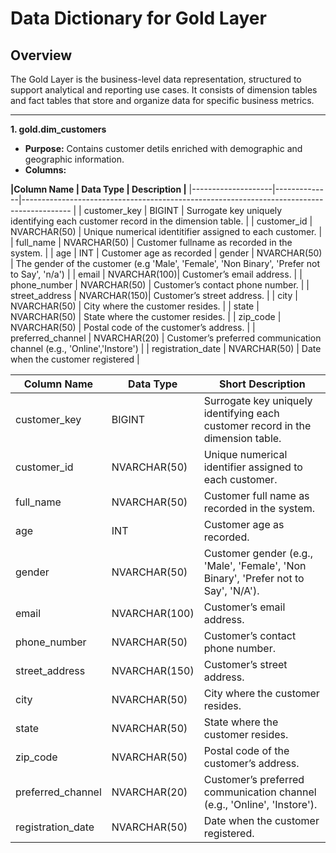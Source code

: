 # **Data Dictionary for Gold Layer**

## **Overview**

The Gold Layer is the business-level data representation, structured to support analytical and reporting use cases. 
It consists of dimension tables and fact tables that store and organize data for specific business metrics.

---------------------------------------------------------------------------------------------------------

**1. gold.dim_customers**

- **Purpose:** Contains customer detils enriched with demographic and geographic information.
- **Columns:**

**|Column Name       | Data Type    | Description                                                                                 |**
|--------------------|--------------|------------------------------------------------------------------------------------------   |
| customer_key       | BIGINT       | Surrogate key uniquely identifying each customer record in the dimension table.             |
| customer_id        | NVARCHAR(50) | Unique numerical identitifier assigned to each customer.                                    |
| full_name          | NVARCHAR(50) | Customer fullname as recorded in the system.                                                |
| age                | INT          | Customer age as recorded
| gender             | NVARCHAR(50) | The gender of the customer (e.g 'Male', 'Female', 'Non Binary', 'Prefer not to Say', 'n/a') |
| email              | NVARCHAR(100)| Customer’s email address.                                                                   |
| phone_number       | NVARCHAR(50) | Customer’s contact phone number.                                                            |
| street_address     | NVARCHAR(150)| Customer’s street address.                                                                  |
| city               | NVARCHAR(50) | City where the customer resides.                                                            |
| state              | NVARCHAR(50) | State where the customer resides.                                                           |
| zip_code           | NVARCHAR(50) | Postal code of the customer’s address.                                                      |
| preferred_channel  | NVARCHAR(20) | Customer’s preferred communication channel (e.g., 'Online','Instore')                       |
| registration_date  | NVARCHAR(50) | Date when the customer registered                                                           |



| Column Name        | Data Type       | Short Description                                                                                  |
|-------------------|----------------|---------------------------------------------------------------------------------------------------|
| customer_key       | BIGINT         | Surrogate key uniquely identifying each customer record in the dimension table.                   |
| customer_id        | NVARCHAR(50)   | Unique numerical identifier assigned to each customer.                                             |
| full_name          | NVARCHAR(50)   | Customer full name as recorded in the system.                                                     |
| age                | INT            | Customer age as recorded.                                                                         |
| gender             | NVARCHAR(50)   | Customer gender (e.g., 'Male', 'Female', 'Non Binary', 'Prefer not to Say', 'N/A').             |
| email              | NVARCHAR(100)  | Customer’s email address.                                                                         |
| phone_number       | NVARCHAR(50)   | Customer’s contact phone number.                                                                  |
| street_address     | NVARCHAR(150)  | Customer’s street address.                                                                        |
| city               | NVARCHAR(50)   | City where the customer resides.                                                                  |
| state              | NVARCHAR(50)   | State where the customer resides.                                                                 |
| zip_code           | NVARCHAR(50)   | Postal code of the customer’s address.                                                           |
| preferred_channel  | NVARCHAR(20)   | Customer’s preferred communication channel (e.g., 'Online', 'Instore').                          |
| registration_date  | NVARCHAR(50)   | Date when the customer registered.                                                               |

